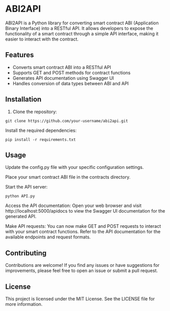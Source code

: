 # ABI2API

ABI2API is a Python library for converting smart contract ABI (Application Binary Interface) into a RESTful API. It allows developers to expose the functionality of a smart contract through a simple API interface, making it easier to interact with the contract.

## Features

- Converts smart contract ABI into a RESTful API
- Supports GET and POST methods for contract functions
- Generates API documentation using Swagger UI
- Handles conversion of data types between ABI and API

## Installation

1. Clone the repository:

```
git clone https://github.com/your-username/abi2api.git
```
Install the required dependencies:
```
pip install -r requirements.txt
```
## Usage

Update the config.py file with your specific configuration settings.

Place your smart contract ABI file in the contracts directory.

Start the API server:

```
python API.py
```

Access the API documentation:
Open your web browser and visit http://localhost:5000/apidocs to view the Swagger UI documentation for the generated API.

Make API requests:
You can now make GET and POST requests to interact with your smart contract functions. Refer to the API documentation for the available endpoints and request formats.

## Contributing
Contributions are welcome! If you find any issues or have suggestions for improvements, please feel free to open an issue or submit a pull request.

## License
This project is licensed under the MIT License. See the LICENSE file for more information.
